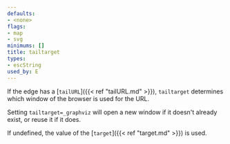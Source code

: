 ```yaml
---
defaults:
- <none>
flags:
- map
- svg
minimums: []
title: tailtarget
types:
- escString
used_by: E
---
```

If the edge has a [`tailURL`]({{< ref "tailURL.md" >}}), `tailtarget` determines which
window of the browser is used for the URL.

Setting `tailtarget=_graphviz` will open a new window if it doesn't already
exist, or reuse it if it does.

If undefined, the value of the [`target`]({{< ref "target.md" >}}) is used.
